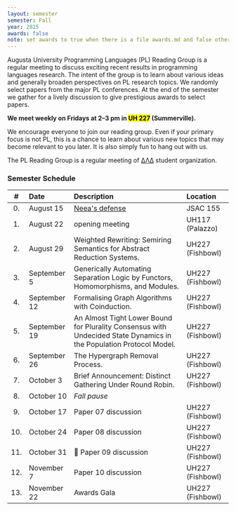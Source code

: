 ```yaml
---
layout: semester
semester: Fall
year: 2025
awards: false
note: set awards to true when there is a file awards.md and false otherwise
---
```


Augusta University Programming Languages (PL) Reading Group is a regular
meeting to discuss exciting recent results in programming languages research.
The intent of the group is to learn about various ideas and generally broaden
perspectives on PL research topics. We randomly select papers from the major
PL conferences. At the end of the semester we gather for a lively discussion
to give prestigious awards to select papers.

**We meet weekly on Fridays at 2–3 pm in <mark>UH 227</mark> (Summerville).**

We encourage everyone to join our reading group. Even if your primary focus
is not PL, this is a chance to learn about various new topics that may become
relevant to you later. It is also simply fun to hang out with us.

The PL Reading Group is a regular meeting of
[ΔΛΔ](https://augusta.presence.io/organization/delta-lambda-delta) student
organization.

### Semester Schedule



| \#  | Date         | Description            | Location         |
|:---:|:-------------|:-----------------------|:-----------------|
| 0.  | August 15    | [Neea's defense][1]    | JSAC 155         |
| 1.  | August 22    | opening meeting        | UH117 (Palazzo)  |
| 2.  | August 29    | Weighted Rewriting: Semiring Semantics for Abstract Reduction Systems.    | UH227 (Fishbowl) |
| 3.  | September 5  | Generically Automating Separation Logic by Functors, Homomorphisms, and Modules.    | UH227 (Fishbowl) |
| 4.  | September 12 | Formalising Graph Algorithms with Coinduction.    | UH227 (Fishbowl) |
| 5.  | September 19 | An Almost Tight Lower Bound for Plurality Consensus with Undecided State Dynamics in the Population Protocol Model.    | UH227 (Fishbowl) |
| 6.  | September 26 | The Hypergraph Removal Process.    | UH227 (Fishbowl) |
| 7.  | October 3    | Brief Announcement: Distinct Gathering Under Round Robin.    | UH227 (Fishbowl) |
| 8.  | October 10   | _Fall pause_           |                  |
| 9.  | October 17   | Paper 07 discussion    | UH227 (Fishbowl) |
| 10. | October 24   | Paper 08 discussion    | UH227 (Fishbowl) |
| 11. | October 31   | 🎃 Paper 09 discussion | UH227 (Fishbowl) |
| 12. | November 7   | Paper 10 discussion    | UH227 (Fishbowl) |
| 13. | November 22  | Awards Gala            | UH227 (Fishbowl) |

[1]: https://augusta.presence.io/event/neeas-dissertation-defense

